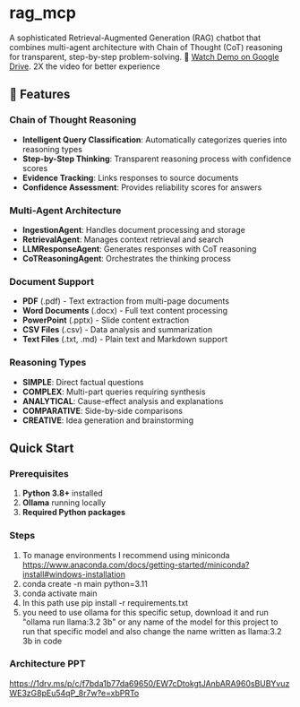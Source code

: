# rag_mcp
A sophisticated Retrieval-Augmented Generation (RAG) chatbot that combines multi-agent architecture with Chain of Thought (CoT) reasoning for transparent, step-by-step problem-solving.
🎥 [Watch Demo on Google Drive](https://drive.google.com/file/d/1tEdx6kA-lANpWMQ-1DeBi20G5JwbaOdi/view?usp=drive_link). 2X the video for better experience 
## 🌟 Features

### Chain of Thought Reasoning
- **Intelligent Query Classification**: Automatically categorizes queries into reasoning types
- **Step-by-Step Thinking**: Transparent reasoning process with confidence scores
- **Evidence Tracking**: Links responses to source documents
- **Confidence Assessment**: Provides reliability scores for answers

### Multi-Agent Architecture
- **IngestionAgent**: Handles document processing and storage
- **RetrievalAgent**: Manages context retrieval and search
- **LLMResponseAgent**: Generates responses with CoT reasoning
- **CoTReasoningAgent**: Orchestrates the thinking process

### Document Support
- **PDF** (.pdf) - Text extraction from multi-page documents
- **Word Documents** (.docx) - Full text content processing
- **PowerPoint** (.pptx) - Slide content extraction
- **CSV Files** (.csv) - Data analysis and summarization
- **Text Files** (.txt, .md) - Plain text and Markdown support

### Reasoning Types
- **SIMPLE**: Direct factual questions
- **COMPLEX**: Multi-part queries requiring synthesis
- **ANALYTICAL**: Cause-effect analysis and explanations
- **COMPARATIVE**: Side-by-side comparisons
- **CREATIVE**: Idea generation and brainstorming

## Quick Start

### Prerequisites

1. **Python 3.8+** installed  
2. **Ollama** running locally  
3. **Required Python packages** 

### Steps

1. To manage environments I recommend using miniconda https://www.anaconda.com/docs/getting-started/miniconda?install#windows-installation 
2. conda create -n main python=3.11
3. conda activate main 
4. In this path use pip install -r requirements.txt
5. you need to use ollama for this specific setup, download it and run "ollama run llama:3.2 3b" or any name of the model for this project to run that specific model and also change the name written as llama:3.2 3b in code

### Architecture PPT

https://1drv.ms/p/c/f7bda1b77da69650/EW7cDtokgtJAnbARA960sBUBYvuzWE3zG8pEu54qP_8r7w?e=xbPRTo
